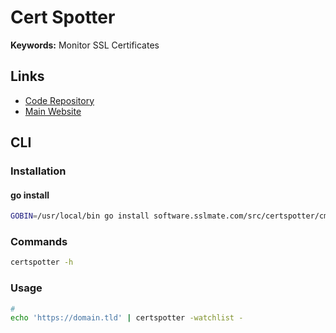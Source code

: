 # Cert Spotter

**Keywords:** Monitor SSL Certificates

## Links

- [Code Repository](https://github.com/SSLMate/certspotter)
- [Main Website](https://sslmate.com/certspotter/)

## CLI

### Installation

#### go install

```sh
GOBIN=/usr/local/bin go install software.sslmate.com/src/certspotter/cmd/certspotter@latest
```

### Commands

```sh
certspotter -h
```

<!-- ### Configuration

```sh
#
mkdir ~/.certspotter

#
~/.certspotter/watchlist
``` -->

### Usage

```sh
#
echo 'https://domain.tld' | certspotter -watchlist -
```
